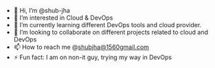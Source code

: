 - 👋 Hi, I’m @shub-jha
- 👀 I’m interested in Cloud & DevOps
- 🌱 I’m currently learning different DevOps tools and cloud provider.
- 💞️ I’m looking to collaborate on different projects related to cloud and DevOps
- 📫 How to reach me @shubjha@1560gmail.com
- ⚡ Fun fact: I am on non-it guy, trying my way in DevOps


